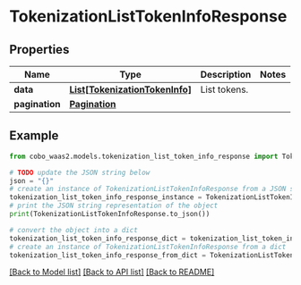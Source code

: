 # TokenizationListTokenInfoResponse


## Properties

Name | Type | Description | Notes
------------ | ------------- | ------------- | -------------
**data** | [**List[TokenizationTokenInfo]**](TokenizationTokenInfo.md) | List tokens. | 
**pagination** | [**Pagination**](Pagination.md) |  | 

## Example

```python
from cobo_waas2.models.tokenization_list_token_info_response import TokenizationListTokenInfoResponse

# TODO update the JSON string below
json = "{}"
# create an instance of TokenizationListTokenInfoResponse from a JSON string
tokenization_list_token_info_response_instance = TokenizationListTokenInfoResponse.from_json(json)
# print the JSON string representation of the object
print(TokenizationListTokenInfoResponse.to_json())

# convert the object into a dict
tokenization_list_token_info_response_dict = tokenization_list_token_info_response_instance.to_dict()
# create an instance of TokenizationListTokenInfoResponse from a dict
tokenization_list_token_info_response_from_dict = TokenizationListTokenInfoResponse.from_dict(tokenization_list_token_info_response_dict)
```
[[Back to Model list]](../README.md#documentation-for-models) [[Back to API list]](../README.md#documentation-for-api-endpoints) [[Back to README]](../README.md)


